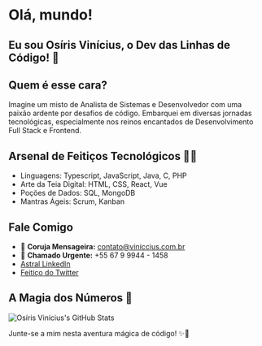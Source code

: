 # Olá, mundo! 

## Eu sou Osíris Vinícius, o Dev das Linhas de Código! 👋

## Quem é esse cara?

Imagine um misto de Analista de Sistemas e Desenvolvedor com uma paixão ardente por desafios de código. Embarquei em diversas jornadas tecnológicas, especialmente nos reinos encantados de Desenvolvimento Full Stack e Frontend.

## Arsenal de Feitiços Tecnológicos 🧙‍♂️

- Linguagens: Typescript, JavaScript, Java, C, PHP
- Arte da Teia Digital: HTML, CSS, React, Vue
- Poções de Dados: SQL, MongoDB
- Mantras Ágeis: Scrum, Kanban

## Fale Comigo

- 📧 **Coruja Mensageira:** [contato@viniccius.com.br](mailto:contato@viniccius.com.br)
- 📱 **Chamado Urgente:** +55 67 9 9944 - 1458
- [Astral LinkedIn](https://www.linkedin.com/in/viniszofc/)
- [Feitiço do Twitter](https://twitter.com/viniszofce/)

## A Magia dos Números 🌟

![Osíris Vinícius's GitHub Stats](https://github-readme-stats.vercel.app/api?username=vinszofc&show_icons=true&theme=github_dark)

Junte-se a mim nesta aventura mágica de código! ✨🚀
